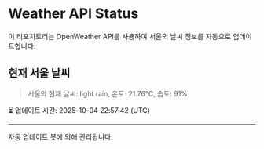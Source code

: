 
# Weather API Status

이 리포지토리는 OpenWeather API를 사용하여 서울의 날씨 정보를 자동으로 업데이트합니다.

## 현재 서울 날씨
> 서울의 현재 날씨: light rain, 온도: 21.76°C, 습도: 91%

⏳ 업데이트 시간: 2025-10-04 22:57:42 (UTC)

---
자동 업데이트 봇에 의해 관리됩니다.
